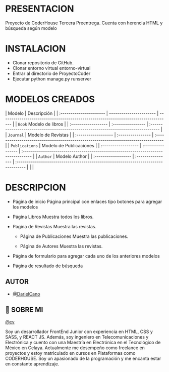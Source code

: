 # PRESENTACION

Proyecto de CoderHouse Tercera Preentrega.
Cuenta con herencia HTML y búsqueda según modelo

# INSTALACION

- Clonar repositorio de GitHub.
- Clonar entorno virtual entorno-virtual
- Entrar al directorio de ProyectoCoder
- Ejecutar python manage.py runserver

# MODELOS CREADOS

| Modelo                  | Descripción             |
| :---------------------- | ----------------------- | ----------------------------------------------------------------------------------- |
| `Book` Modelo de libros |
| :------------------     | :----------------       | :---------------------------------------------------------------------------------- |
| `Journal`               | Modelo de Revistas      |
| :------------------     | :----------------       | :---------------------------------------------------------------------------------- |
| `Publications`          | Modelo de Publicaciones |
| :------------------     | :----------------       | :---------------------------------------------------------------------------------- |
| `Author`                | Modelo Author           |
| :------------------     | :----------------       | :---------------------------------------------------------------------------------- |
|                         |

# DESCRIPCION

- Página de inicio
  Página principal con enlaces tipo botones para agregar los modelos

- Página Libros
  Muestra todos los libros.

- Página de Revistas
  Muestra las revistas.

  - Página de Publicaciones
    Muestra las publicaciones.

  - Página de Autores
    Muestra las revistas.

- Página de formulario para agregar cada uno de los anteriores modelos

- Página de resultado de búsqueda

## AUTOR

- [@DarielCano](https://www.github.com/DarieCano)

## 🚀 SOBRE MI

[@cv](https://drive.google.com/file/d/1tTkd27bLXFh6M9vCI3uco_lMszwkZcl6/view?usp=share_link)

Soy un desarrollador FrontEnd Junior con experiencia en HTML, CSS y SASS, y REACT JS. Además, soy ingeniero en Telecomunicaciones y Electrónica y cuento con una Maestría en Electrónica en el Tecnológico de México en Celaya. Actualmente me desempeño como freelance en proyectos y estoy matriculado en cursos en Plataformas como CODERHOUSE. Soy un apasionado de la programación y me encanta estar en constante aprendizaje.
